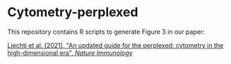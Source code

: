 # Cytometry-perplexed

This repository contains R scripts to generate Figure 3 in our paper:

[Liechti et al. (2021), "An updated guide for the perplexed: cytometry in the high-dimensional era", *Nature Immunology*](https://www.nature.com/articles/s41590-021-01006-z)

